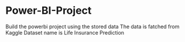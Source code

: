 # Power-BI-Project
Build the powerbi project using the stored data
The data is fatched from Kaggle
Dataset name is Life Insurance Prediction 
